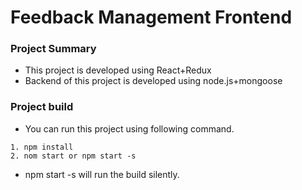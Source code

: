# Feedback Management Frontend

### Project Summary

- This project is developed using React+Redux
- Backend of this project is developed using node.js+mongoose

### Project build

- You can run this project using following command.

```
1. npm install
2. nom start or npm start -s
```

- npm start -s will run the build silently.

